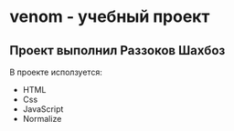 # venom - учебный проект
## Проект выполнил Раззоков Шахбоз

В проекте исползуется:
- HTML
- Css
- JavaScript
- Normalize
